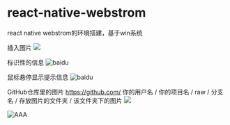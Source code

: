 # react-native-webstrom
react native webstrom的环境搭建，基于win系统


插入图片
![](http://www.baidu.com/img/bdlogo.gif) 

标识性的信息
![baidu](http://www.baidu.com/img/bdlogo.gif) 

鼠标悬停显示提示信息
![baidu](http://www.baidu.com/img/bdlogo.gif "百度logo")  

GitHub仓库里的图片
https://github.com/ 你的用户名 / 你的项目名 / raw / 分支名 / 存放图片的文件夹 / 该文件夹下的图片
![](https://github.com/jonymrshi/react-native-webstrom/img/1.png)
 
![AAA](https://github.com/jonymrshi/react-native-webstrom/img/1.png " 啊啊啊啊")
